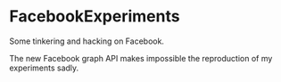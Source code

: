 # FacebookExperiments
Some tinkering and hacking on Facebook.

The new Facebook graph API makes impossible the reproduction of my experiments sadly.
